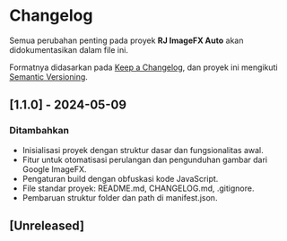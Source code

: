 # Changelog

Semua perubahan penting pada proyek **RJ ImageFX Auto** akan didokumentasikan dalam file ini.

Formatnya didasarkan pada [Keep a Changelog](https://keepachangelog.com/en/1.0.0/),
dan proyek ini mengikuti [Semantic Versioning](https://semver.org/spec/v2.0.0.html).

## [1.1.0] - 2024-05-09

### Ditambahkan
- Inisialisasi proyek dengan struktur dasar dan fungsionalitas awal.
- Fitur untuk otomatisasi perulangan dan pengunduhan gambar dari Google ImageFX.
- Pengaturan build dengan obfuskasi kode JavaScript.
- File standar proyek: README.md, CHANGELOG.md, .gitignore.
- Pembaruan struktur folder dan path di manifest.json.


## [Unreleased]
